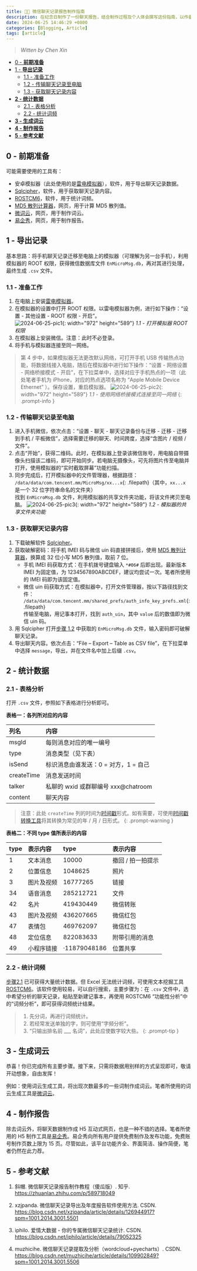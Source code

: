 ```yaml
---
title: 🤟🏻 微信聊天记录报告制作指南
description: 在纪念日制作了一份聊天报告，结合制作过程及个人体会撰写这份指南，以作备忘和分享之用。
date: 2024-06-25 14:46:29 +0800
categories: [Blogging, Article]
tags: [article]
---
```


> *Witten by Chen Xin*

- [0 - **前期准备**](#0---前期准备)
- [1 - **导出记录**](#1---导出记录)
  - [1.1 - 准备工作](#11---准备工作)
  - [1.2 - 传输聊天记录至电脑](#12---传输聊天记录至电脑)
  - [1.3 - 获取聊天记录内容](#13---获取聊天记录内容)
- [**2 - 统计数据**](#2---统计数据)
  - [2.1 - 表格分析](#21---表格分析)
  - [2.2 - 统计词频](#22---统计词频)
- [**3 - 生成词云**](#3---生成词云)
- [**4 - 制作报告**](#4---制作报告)
- [**5 - 参考文献**](#5---参考文献)

## 0 - **前期准备**

可能需要使用的工具有：
- 安卓模拟器（此处使用的是[雷电模拟器](https://www.ldmnq.com/?n=6000)），软件，用于导出聊天记录数据。
- [Sqlcipher](https://link.zhihu.com/?target=https%3A//pan.baidu.com/s/1Rg35hFES-gvE6bir0SPBJA%3Fpwd%3Dooqe)，软件，用于获取聊天记录内容。
- [ROSTCM6](https://link.zhihu.com/?target=https%3A//pan.baidu.com/s/1FzBaI_jUugq9kXr5k2Zynw%3Fpwd%3Dgpba)，软件，用于统计词频。
- [MD5 散列计算器](https://link.zhihu.com/?target=https%3A//md5calculator.chromefans.org/%3Flangid%3Dzh-cn)，网页，用于计算 MD5 散列值。
- [微词云](https://www.weiciyun.com/)，网页，用于制作词云。
- [易企秀](https://store.eqxiu.com/)，网页，用于制作报告。

## 1 - **导出记录**

基本思路：将手机聊天记录迁移至电脑上的模拟器（可理解为另一台手机），利用模拟器的 ROOT 权限，获得微信数据库文件 `EnMicroMsg.db`，再对其进行处理，最终生成 `.csv` 文件。

### 1.1 - 准备工作

1. 在电脑上安装[雷电模拟器](https://www.ldmnq.com/?n=6000)。
2. 在模拟器的设置中打开 ROOT 权限。以雷电模拟器为例，进行如下操作：“设置 - 其他设置 - ROOT 权限 - 开启”。  
  ![2024-06-25-pic1](/assets/img/2024-06-25-pic1.jpg){: width="972" height="589"}
  _1.1 - 打开模拟器 ROOT 权限_
1. 在模拟器上安装微信。注意：此时不必登录。
2. 将手机与模拟器连接至同一网络。

> 第 4 步中，如果模拟器无法更改默认网络，可打开手机 USB 传输热点功能，将数据线接入电脑，随后在模拟器中进行如下操作：“设置 - 网络设置 - 网络桥接模式 - 开启”，在下拉菜单中，选择对应于手机热点的一项（此处笔者手机为 iPhone，对应的热点选项名称为 “Apple Mobile Device Ethernet” ）。保存设置，重启模拟器。
> ![2024-06-25-pic2](/assets/img/2024-06-25-pic2.jpg){: width="972" height="589"}
> _1.1 - 使用网络桥接模式连接至同一网络_
{: .prompt-info }

### 1.2 - 传输聊天记录至电脑

1. 进入手机微信，依次点击：“设置 - 聊天 - 聊天记录备份与迁移 - 迁移 - 迁移到手机 / 平板微信”，选择需要迁移的聊天、时间跨度，选择“含图片 / 视频 / 文件”。
2. 点击“开始”，获得二维码。此时，在模拟器上登录该微信账号，用电脑自带摄像头扫描该二维码，即可开始同步。若电脑无摄像头，可先将图片传至电脑并打开，使用模拟器的“实时截取屏幕”功能扫描。
3. 同步完成后，打开模拟器中的文件管理器，根据路径：  
  `/data/data/com.tencent.mm/MicroMsg/xx...x`{: .filepath}（其中，`xx...x` 是一个 32 位字符串命名的文件夹）  
  找到 `EnMicroMsg.db` 文件，利用模拟器的共享文件夹功能，将该文件拷贝至电脑。
  ![2024-06-25-pic3](/assets/img/2024-06-25-pic3.jpg){: width="972" height="589"}
  _1.2 - 模拟器的共享文件夹功能_

### 1.3 - 获取聊天记录内容

1. 下载破解软件 [Sqlcipher](https://link.zhihu.com/?target=https%3A//pan.baidu.com/s/1Rg35hFES-gvE6bir0SPBJA%3Fpwd%3Dooqe)。
2. 获取破解密码：将手机 IMEI 码与微信 uin 码直接拼接后，使用 [MD5 散列计算器](https://link.zhihu.com/?target=https%3A//md5calculator.chromefans.org/%3Flangid%3Dzh-cn)，换算成 32 位小写 MD5 散列值，取前 7 位。
   - 手机 IMEI 码获取方式：在手机拨号键盘输入 `*#06#` 后即出现。最新版本 IMEI 为固定值，为 1234567890ABCDEF，建议均尝试一次。笔者所使用的 IMEI 码即为该固定值。
   - 微信 uin 码获取方式：在模拟器中，打开文件管理器，按以下路径找到文件：  
  `/data/data/com.tencent.mm/shared_prefs/auth_info_key_prefs.xml`{: .filepath}  
  传输至电脑，用记事本打开，找到 `auth_uin`，其中 `value` 后的数值即为微信 uin 码。
3. 用 Sqlcipher 打开[步骤 1.2](#12---传输聊天记录至电脑) 中获取的 `EnMicroMsg.db` 文件，输入密码即可破解聊天记录。
4. 导出聊天内容。依次点击：“File – Export – Table as CSV file”，在下拉菜单中选择 `message`，导出，并在文件名中加上后缀 `.csv`。

## **2 - 统计数据**

### 2.1 - 表格分析

打开 `.csv` 文件，参照如下表格进行分析即可。

**表格一：各列所对应的内容**

| 列名       | 内容                                 |
| :--------- | :----------------------------------- |
| msgld      | 每则消息对应的唯一编号               |
| type       | 消息类型（见下表）                   |
| isSend     | 标识消息由谁发送：0 = 对方，1 = 自己 |
| createTime | 消息发送时间                         |
| talker     | 私聊的 wxid 或群聊编号 xxx@chatroom  |
| content    | 聊天内容                             |

> 注意：此处 `createTime` 列的时间为[时间戳](https://baike.baidu.com/item/%E6%97%B6%E9%97%B4%E6%88%B3/6439235)形式。如有需要，可使用[时间戳转换工具](https://tool.lu/timestamp)将其转换为常见的年 / 月 / 日形式。
{: .prompt-warning }

**表格二：不同 type 值所表示的内容**

| type | 表示内容   | type         | 表示内容          |
| :--- | :--------- | :----------- | :---------------- |
| 1    | 文本消息   | 10000        | 撤回 / 拍一拍提示 |
| 2    | 位置信息   | 1048625      | 照片              |
| 3    | 图片及视频 | 16777265     | 链接              |
| 34   | 语音消息   | 285212721    | 文件              |
| 42   | 名片       | 419430449    | 微信转账          |
| 43   | 图片及视频 | 436207665    | 微信红包          |
| 47   | 表情包     | 469762097    | 微信红包          |
| 48   | 定位信息   | 822083633    | 附带引用的消息    |
| 49   | 小程序链接 | ·11879048186 | 位置共享          |

### 2.2 - 统计词频

[步骤2.1](#21---表格分析) 已可获得大量统计数据。但 Excel 无法统计词频，可使用文本挖掘工具 [ROSTCM6](https://pan.baidu.com/s/1FzBaI_jUugq9kXr5k2Zynw?pwd=gpba)。该软件使用较易，可以自行搜索，主要步骤为：在 `.csv` 文件中，选中希望分析的聊天记录，粘贴至新建记事本，再使用 ROSTCM6 “功能性分析”中的“词频分析”，即可获得词频统计结果。

> 1. 先分词，再进行词频统计。
> 2. 若经常发送单独的字，则可使用“字频分析”。
> 3. “只输出排名前 ___ 名词”，此处应使数字较大些。
{: .prompt-tip }


## **3 - 生成词云**

恭喜！你已完成所有主要步骤。接下来，只需将数据用别样的方式呈现即可，敬请开动想象，自由发挥！

例如：使用词云生成工具，将出现次数最多的一些词制作成词云。笔者所使用的词云生成工具是[微词云](https://www.weiciyun.com/)。

## **4 - 制作报告**

除去词云外，将聊天数据制作成 H5 互动式网页，也是一种不错的选择。笔者所使用的 H5 制作工具是[易企秀](https://store.eqxiu.com/)。易企秀向所有用户提供免费制作及发布功能，免费账号制作页数上限为 15 页。尽管如此，该平台功能齐全、界面简洁、操作简便，笔者仍然在此力荐。

## **5 - 参考文献**

1. 斜帽. 微信聊天记录报告制作教程（傻瓜版）. 知乎. <https://zhuanlan.zhihu.com/p/589718049>

2. xzjpanda. 微信聊天记录导出及年度报告软件使用方法. CSDN. <https://blog.csdn.net/xzjpanda/article/details/126944917?spm=1001.2014.3001.5501>

3. iphilo. 爱情大数据 - 你的专属微信聊天记录统计. CSDN. <https://blog.csdn.net/iphilo/article/details/79052325>

4. muzhicihe. 微信聊天记录提取及分析（wordcloud+pyecharts）. CSDN. <https://blog.csdn.net/muzhicihe/article/details/109902849?spm=1001.2014.3001.5506>
